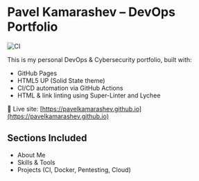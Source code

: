 # Pavel Kamarashev – DevOps Portfolio

![CI](https://github.com/PavelKamarashev/PavelKamarashev.github.io/actions/workflows/ci.yml/badge.svg)

This is my personal DevOps & Cybersecurity portfolio, built with:
- GitHub Pages
- HTML5 UP (Solid State theme)
- CI/CD automation via GitHub Actions
- HTML & link linting using Super-Linter and Lychee

🚀 Live site: [https://pavelkamarashev.github.io](https://pavelkamarashev.github.io)

## Sections Included
- About Me
- Skills & Tools
- Projects (CI, Docker, Pentesting, Cloud)
